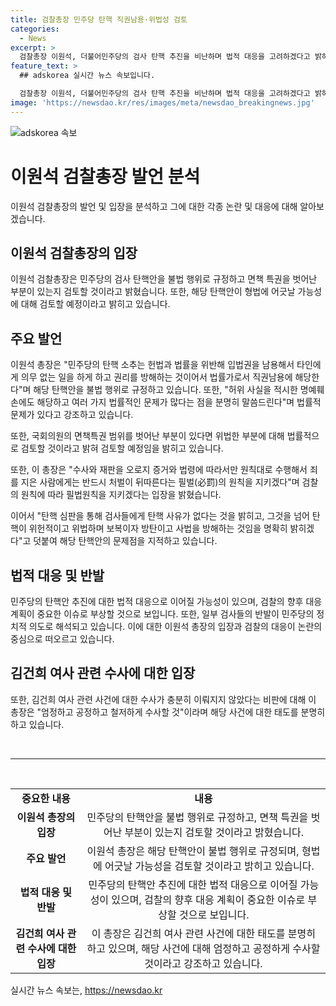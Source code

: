 ```yaml
---
title: 검찰총장 민주당 탄핵 직권남용·위법성 검토
categories:
  - News
excerpt: >
  검찰총장 이원석, 더불어민주당의 검사 탄핵 추진을 비난하며 법적 대응을 고려하겠다고 밝혀. 또한, 자신의 사퇴 가능성을 일축하고, 검사들의 탄핵이 위헌적이며 법을 방해하는 사안임을 강조. 김건희 여사 수사에 대한 비판에 대해 성역 없는 엄정한 수사를 약속하며, 강한 반발을 보이고 있음. (150자)
feature_text: >
  ## adskorea 실시간 뉴스 속보입니다.

  검찰총장 이원석, 더불어민주당의 검사 탄핵 추진을 비난하며 법적 대응을 고려하겠다고 밝혀. 또한, 자신의 사퇴 가능성을 일축하고, 검사들의 탄핵이 위헌적이며 법을 방해하는 사안임을 강조. 김건희 여사 수사에 대한 비판에 대해 성역 없는 엄정한 수사를 약속하며, 강한 반발을 보이고 있음. (150자)
image: 'https://newsdao.kr/res/images/meta/newsdao_breakingnews.jpg'
---
```


<p><img src="https://newsdao.kr/res/images/meta/newsdao_breakingnews.jpg" alt="adskorea 속보" /></p>

<h1 data-ke-size="size26">이원석 검찰총장 발언 분석</h1>

<p data-ke-size="size16">이원석 검찰총장의 발언 및 입장을 분석하고 그에 대한 각종 논란 및 대응에 대해 알아보겠습니다.</p>

<h2 data-ke-size="size26">이원석 검찰총장의 입장</h2>

<p data-ke-size="size16">이원석 검찰총장은 민주당의 검사 탄핵안을 불법 행위로 규정하고 면책 특권을 벗어난 부분이 있는지 검토할 것이라고 밝혔습니다. 또한, 해당 탄핵안이 형법에 어긋날 가능성에 대해 검토할 예정이라고 밝히고 있습니다.</p>

<h2 data-ke-size="size26">주요 발언</h2>

<p data-ke-size="size16">이원석 총장은 "민주당의 탄핵 소추는 헌법과 법률을 위반해 입법권을 남용해서 타인에게 의무 없는 일을 하게 하고 권리를 방해하는 것이어서 법률가로서 직권남용에 해당한다"며 해당 탄핵안을 불법 행위로 규정하고 있습니다. 또한, "허위 사실을 적시한 명예훼손에도 해당하고 여러 가지 법률적인 문제가 많다는 점을 분명히 말씀드린다"며 법률적 문제가 있다고 강조하고 있습니다.</p>

<p data-ke-size="size16">또한, 국회의원의 면책특권 범위를 벗어난 부분이 있다면 위법한 부분에 대해 법률적으로 검토할 것이라고 밝혀 검토할 예정임을 밝히고 있습니다.</p>

<p data-ke-size="size16">또한, 이 총장은 "수사와 재판을 오로지 증거와 법령에 따라서만 원칙대로 수행해서 죄를 지은 사람에게는 반드시 처벌이 뒤따른다는 필벌(必罰)의 원칙을 지키겠다"며 검찰의 원칙에 따라 필법원칙을 지키겠다는 입장을 밝혔습니다.</p>

<p data-ke-size="size16">이어서 "탄핵 심판을 통해 검사들에게 탄핵 사유가 없다는 것을 밝히고, 그것을 넘어 탄핵이 위헌적이고 위법하며 보복이자 방탄이고 사법을 방해하는 것임을 명확히 밝히겠다"고 덧붙여 해당 탄핵안의 문제점을 지적하고 있습니다.</p>

<h2 data-ke-size="size26">법적 대응 및 반발</h2>

<p data-ke-size="size16">민주당의 탄핵안 추진에 대한 법적 대응으로 이어질 가능성이 있으며, 검찰의 향후 대응 계획이 중요한 이슈로 부상할 것으로 보입니다. 또한, 일부 검사들의 반발이 민주당의 정치적 의도로 해석되고 있습니다. 이에 대한 이원석 총장의 입장과 검찰의 대응이 논란의 중심으로 떠오르고 있습니다.</p>

<h2 data-ke-size="size26">김건희 여사 관련 수사에 대한 입장</h2>

<p data-ke-size="size16">또한, 김건희 여사 관련 사건에 대한 수사가 충분히 이뤄지지 않았다는 비판에 대해 이 총장은 "엄정하고 공정하고 철저하게 수사할 것"이라며 해당 사건에 대한 태도를 분명히 하고 있습니다.</p>

<p data-ke-size="size16">&nbsp;</p>

<hr data-ke-size="wide">

<p data-ke-size="size16">&nbsp;</p>

<table>
    <tbody>
        <tr>
            <td style="text-align: center; height: 17px;"><b>중요한 내용</b></td>
            <td style="text-align: center; height: 17px;"><b>내용</b></td>
        </tr>
        <tr>
            <td style="text-align: center; height: 17px;"><b>이원석 총장의 입장</b></td>
            <td style="text-align: center; height: 17px;">민주당의 탄핵안을 불법 행위로 규정하고, 면책 특권을 벗어난 부분이 있는지 검토할 것이라고 밝혔습니다.</td>
        </tr>
        <tr>
            <td style="text-align: center; height: 17px;"><b>주요 발언</b></td>
            <td style="text-align: center; height: 17px;">이원석 총장은 해당 탄핵안이 불법 행위로 규정되며, 형법에 어긋날 가능성을 검토할 것이라고 밝히고 있습니다.</td>
        </tr>
        <tr>
            <td style="text-align: center; height: 17px;"><b>법적 대응 및 반발</b></td>
            <td style="text-align: center; height: 17px;">민주당의 탄핵안 추진에 대한 법적 대응으로 이어질 가능성이 있으며, 검찰의 향후 대응 계획이 중요한 이슈로 부상할 것으로 보입니다.</td>
        </tr>
        <tr>
            <td style="text-align: center; height: 17px;"><b>김건희 여사 관련 수사에 대한 입장</b></td>
            <td style="text-align: center; height: 17px;">이 총장은 김건희 여사 관련 사건에 대한 태도를 분명히 하고 있으며, 해당 사건에 대해 엄정하고 공정하게 수사할 것이라고 강조하고 있습니다.</td>
        </tr>
    </tbody>
</table>
실시간 뉴스 속보는, <a href="https://newsdao.kr" rel="dofollow">https://newsdao.kr</a>


